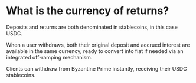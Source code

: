 # What is the currency of returns?

Deposits and returns are both denominated in stablecoins, in this case USDC.

When a user withdraws, both their original deposit and accrued interest are available in the same currency, ready to convert into fiat if needed via an integrated off-ramping mechanism.

Clients can withdraw from Byzantine Prime instantly, receiving their USDC stablecoins.
